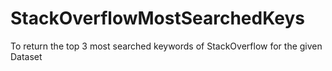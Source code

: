 # StackOverflowMostSearchedKeys
To return the top 3 most searched keywords of StackOverflow for the given Dataset
